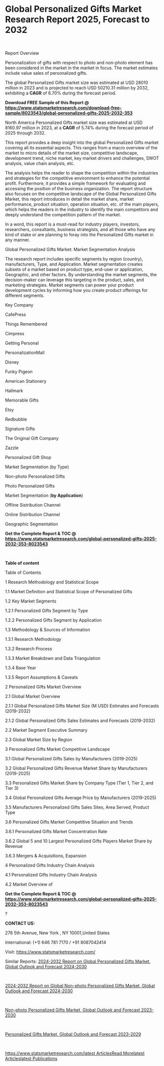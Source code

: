 <h1>Global Personalized Gifts Market Research Report 2025, Forecast to 2032</h1><br/><p>Report Overview</p>
 
 
 
 <p>Personalization of gifts with respect to photo and non-photo element has been considered in the market in the market in focus. The market estimates include value sales of personalized gifts.</p>
 
 
 
 <p>The global Personalized Gifts market size was estimated at USD 28010 million in 2023 and is projected to reach USD 50210.31 million by 2032, exhibiting a <strong>CAGR</strong> of 6.70% during the forecast period.</p>
 
 
 
 <p><strong>Download FREE Sample of this Report @ <a href="https://www.statsmarketresearch.com/download-free-sample/8023543/global-personalized-gifts-2025-2032-353">https://www.statsmarketresearch.com/download-free-sample/8023543/global-personalized-gifts-2025-2032-353</a></strong></p>
 
 
 
 <p>North America Personalized Gifts market size was estimated at USD 8160.97 million in 2023, at a <strong>CAGR</strong> of 5.74% during the forecast period of 2025 through 2032.</p>
 
 
 
 <p>This report provides a deep insight into the global Personalized Gifts market covering all its essential aspects. This ranges from a macro overview of the market to micro details of the market size, competitive landscape, development trend, niche market, key market drivers and challenges, SWOT analysis, value chain analysis, etc.</p>
 
 
 
 <p>The analysis helps the reader to shape the competition within the industries and strategies for the competitive environment to enhance the potential profit. Furthermore, it provides a simple framework for evaluating and accessing the position of the business organization. The report structure also focuses on the competitive landscape of the Global Personalized Gifts Market, this report introduces in detail the market share, market performance, product situation, operation situation, etc. of the main players, which helps the readers in the industry to identify the main competitors and deeply understand the competition pattern of the market.</p>
 
 
 
 <p>In a word, this report is a must-read for industry players, investors, researchers, consultants, business strategists, and all those who have any kind of stake or are planning to foray into the Personalized Gifts market in any manner.</p>
 
 
 
 <p>Global Personalized Gifts Market: Market Segmentation Analysis</p>
 
 
 
 <p>The research report includes specific segments by region (country), manufacturers, Type, and Application. Market segmentation creates subsets of a market based on product type, end-user or application, Geographic, and other factors. By understanding the market segments, the decision-maker can leverage this targeting in the product, sales, and marketing strategies. Market segments can power your product development cycles by informing how you create product offerings for different segments.</p>
 
 
 
 <p>Key Company</p>
 
 
 
 <p>CafePress</p>
 
 
 
 <p>Things Remembered</p>
 
 
 
 <p>Cimpress</p>
 
 
 
 <p>Getting Personal</p>
 
 
 
 <p>PersonalizationMall</p>
 
 
 
 <p>Disney</p>
 
 
 
 <p>Funky Pigeon</p>
 
 
 
 <p>American Stationery</p>
 
 
 
 <p>Hallmark</p>
 
 
 
 <p>Memorable Gifts</p>
 
 
 
 <p>Etsy</p>
 
 
 
 <p>Redbubble</p>
 
 
 
 <p>Signature Gifts</p>
 
 
 
 <p>The Original Gift Company</p>
 
 
 
 <p>Zazzle</p>
 
 
 
 <p>Personalized Gift Shop</p>
 
 
 
 <p>Market Segmentation (by Type)</p>
 
 
 
 <p>Non-photo Personalized Gifts</p>
 
 
 
 <p>Photo Personalized Gifts</p>
 
 
 
 <p>Market Segmentation (<strong>by Application</strong>)</p>
 
 
 
 <p>Offline Sistribution Channel</p>
 
 
 
 <p>Online Sistribution Channel</p>
 
 
 
 <p>Geographic Segmentation</p>
 
 
 
 <div><b>Get the Complete Report & TOC @ <a href="https://www.statsmarketresearch.com/global-personalized-gifts-2025-2032-353-8023543">https://www.statsmarketresearch.com/global-personalized-gifts-2025-2032-353-8023543</a></b></div>
 
 
 
 <p><br />
 
 <b>Table of content</b></p>
 
 
 
 <p>Table of Contents<br />
 
 1 Research Methodology and Statistical Scope<br />
 
 1.1 Market Definition and Statistical Scope of Personalized Gifts<br />
 
 1.2 Key Market Segments<br />
 
 1.2.1 Personalized Gifts Segment by Type<br />
 
 1.2.2 Personalized Gifts Segment by Application<br />
 
 1.3 Methodology & Sources of Information<br />
 
 1.3.1 Research Methodology<br />
 
 1.3.2 Research Process<br />
 
 1.3.3 Market Breakdown and Data Triangulation<br />
 
 1.3.4 Base Year<br />
 
 1.3.5 Report Assumptions & Caveats<br />
 
 2 Personalized Gifts Market Overview<br />
 
 2.1 Global Market Overview<br />
 
 2.1.1 Global Personalized Gifts Market Size (M USD) Estimates and Forecasts (2019-2032)<br />
 
 2.1.2 Global Personalized Gifts Sales Estimates and Forecasts (2019-2032)<br />
 
 2.2 Market Segment Executive Summary<br />
 
 2.3 Global Market Size by Region<br />
 
 3 Personalized Gifts Market Competitive Landscape<br />
 
 3.1 Global Personalized Gifts Sales by Manufacturers (2019-2025)<br />
 
 3.2 Global Personalized Gifts Revenue Market Share by Manufacturers (2019-2025)<br />
 
 3.3 Personalized Gifts Market Share by Company Type (Tier 1, Tier 2, and Tier 3)<br />
 
 3.4 Global Personalized Gifts Average Price by Manufacturers (2019-2025)<br />
 
 3.5 Manufacturers Personalized Gifts Sales Sites, Area Served, Product Type<br />
 
 3.6 Personalized Gifts Market Competitive Situation and Trends<br />
 
 3.6.1 Personalized Gifts Market Concentration Rate<br />
 
 3.6.2 Global 5 and 10 Largest Personalized Gifts Players Market Share by Revenue<br />
 
 3.6.3 Mergers & Acquisitions, Expansion<br />
 
 4 Personalized Gifts Industry Chain Analysis<br />
 
 4.1 Personalized Gifts Industry Chain Analysis<br />
 
 4.2 Market Overview of</p>
 
 
 
 <div><b>Get the Complete Report & TOC @ <a href="https://www.statsmarketresearch.com/global-personalized-gifts-2025-2032-353-8023543">https://www.statsmarketresearch.com/global-personalized-gifts-2025-2032-353-8023543</a></b></div>
 
 
 
 <p>? </p>
 
 
 
 <p><b>CONTACT US:</b><br />
 
 276 5th Avenue, New York , NY 10001,United States<br />
 
 International: (+1) 646 781 7170 / +91 8087042414<br />
 
 Visit: <a href="https://www.statsmarketresearch.com/">https://www.statsmarketresearch.com/</a><br />
 
 Similar Reports: <a href="https://www.statsmarketresearch.com/global-personalized-gifts-2025-2032-353-8023543">2024-2032 Report on Global Personalized Gifts Market, Global Outlook and Forecast 2024-2030</a><br />
 
 <br />
 
 <a href="https://www.statsmarketresearch.com/global-personalized-gifts-2025-2032-353-8023543">2024-2032 Report on Global Non-photo Personalized Gifts Market, Global Outlook and Forecast 2024-2030</a><br />
 
 <br />
 
 <a href="https://www.statsmarketresearch.com/global-personalized-gifts-2025-2032-353-8023543">Non-photo Personalized Gifts Market, Global Outlook and Forecast 2023-2030</a><br />
 
 <br />
 
 <a href="https://www.statsmarketresearch.com/global-personalized-gifts-2025-2032-353-8023543">Personalized Gifts Market, Global Outlook and Forecast 2023-2029</a><br />
 
 <br />
 
 <a href="https://gyeongbokgung.com">https://www.statsmarketresearch.com/</a><a href="https://hallyeomaritime.com">latest Articles</a><a href="https://jingwansa.com">Read More</a><a href="https://nguoiviet.jp/">latest Articles</a><a href="https://www.intelmarketresearch.com/">latest Publications</a></p>